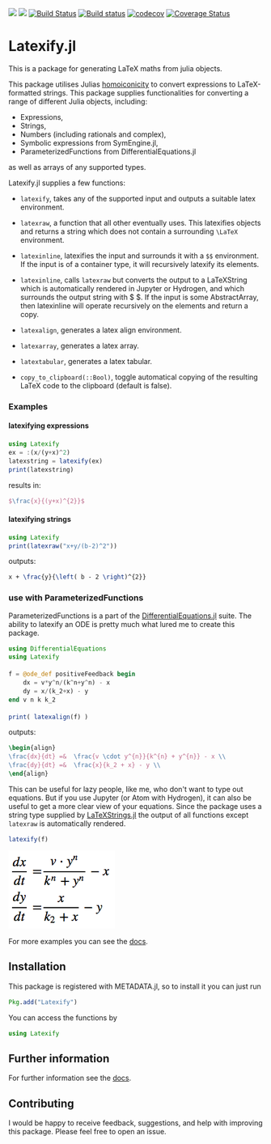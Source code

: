 [![](https://img.shields.io/badge/docs-stable-blue.svg)](https://korsbo.github.io/Latexify.jl/stable)
[![](https://img.shields.io/badge/docs-latest-blue.svg)](https://korsbo.github.io/Latexify.jl/latest)
[![Build Status](https://travis-ci.org/korsbo/Latexify.jl.svg?branch=master)](https://travis-ci.org/korsbo/Latexify.jl)
[![Build status](https://ci.appveyor.com/api/projects/status/f72vlmuvlpux7x6p?svg=true)](https://ci.appveyor.com/project/korsbo/latexify-jl)
[![codecov](https://codecov.io/gh/korsbo/Latexify.jl/branch/master/graph/badge.svg)](https://codecov.io/gh/korsbo/Latexify.jl)
[![Coverage Status](https://coveralls.io/repos/github/korsbo/Latexify.jl/badge.svg)](https://coveralls.io/github/korsbo/Latexify.jl)

# Latexify.jl
This is a package for generating LaTeX maths from julia objects.

This package utilises Julias [homoiconicity](https://en.wikipedia.org/wiki/Homoiconicity) to convert expressions to LaTeX-formatted strings.
This package supplies functionalities for converting a range of different Julia objects, including:

- Expressions,
- Strings,
- Numbers (including rationals and complex),
- Symbolic expressions from SymEngine.jl,
- ParameterizedFunctions from DifferentialEquations.jl

as well as arrays of any supported types.

Latexify.jl supplies a few functions:
- `latexify`, takes any of the supported input and outputs a suitable latex environment.

- `latexraw`, a function that all other eventually uses. This latexifies objects and returns a string which does not contain a surrounding `\LaTeX` environment.

- `latexinline`, latexifies the input and surrounds it with a `$$` environment. If the input
 is of a container type, it will recursively latexify its elements.

- `latexinline`, calls `latexraw` but converts the output to a LaTeXString which is automatically rendered in Jupyter or Hydrogen, and which surrounds the output string with \$ \$. If the input is some AbstractArray, then latexinline will operate recursively on the
elements and return a copy.

- `latexalign`, generates a latex align environment.

- `latexarray`, generates a latex array.

- `latextabular`, generates a latex tabular.

- `copy_to_clipboard(::Bool)`, toggle automatical copying of the resulting LaTeX code to the clipboard (default is false).


### Examples
#### latexifying expressions
```julia
using Latexify
ex = :(x/(y+x)^2)
latexstring = latexify(ex)
print(latexstring)
```
results in:
```LaTeX
$\frac{x}{(y+x)^{2}}$
```

#### latexifying strings
```julia
using Latexify
print(latexraw("x+y/(b-2)^2"))
```
outputs:
```LaTeX
x + \frac{y}{\left( b - 2 \right)^{2}}
```

### use with ParameterizedFunctions
ParameterizedFunctions is a part of the [DifferentialEquations.jl](http://docs.juliadiffeq.org/stable/index.html) suite.
The ability to latexify an ODE is pretty much what lured me to create this package.

```julia
using DifferentialEquations
using Latexify

f = @ode_def positiveFeedback begin
    dx = v*y^n/(k^n+y^n) - x
    dy = x/(k_2+x) - y
end v n k k_2

print( latexalign(f) )
```
outputs:
```LaTeX
\begin{align}
\frac{dx}{dt} =&  \frac{v \cdot y^{n}}{k^{n} + y^{n}} - x \\
\frac{dy}{dt} =&  \frac{x}{k_2 + x} - y \\
\end{align}
```

This can be useful for lazy people, like me, who don't want to type out equations.
But if you use Jupyter (or Atom with Hydrogen), it can also be useful to get a more clear view of your equations.
Since the package uses a string type supplied by [LaTeXStrings.jl](https://github.com/stevengj/LaTeXStrings.jl) the output of all functions except `latexraw` is automatically rendered.

```julia
latexify(f)
```
![positiveFeedback](/assets/ode_positive_feedback.png)

For more examples you can see the [docs](https://korsbo.github.io/Latexify.jl/stable).


## Installation
This package is registered with METADATA.jl, so to install it you can just run

```julia
Pkg.add("Latexify")
```

You can access the functions by
```julia
using Latexify
```

## Further information
For further information see the [docs](https://korsbo.github.io/Latexify.jl/stable).

## Contributing
I would be happy to receive feedback, suggestions, and help with improving this package.
Please feel free to open an issue.

